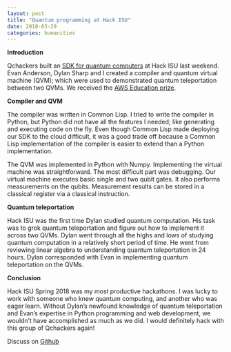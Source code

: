 ```yaml
---
layout: post
title: "Quantum programming at Hack ISU"
date: 2018-03-29
categories: humanities
---
```


**Introduction**

Qchackers built an [SDK for quantum computers] at Hack ISU last weekend. Evan Anderson,  Dylan Sharp and I created a compiler and quantum virtual machine (QVM); which were used to demonstrated quantum teleportation between two QVMs.  We received the [AWS Education prize]. 

**Compiler and QVM**

The compiler was written in Common Lisp.  I tried to write the compiler in Python, but Python did not have all the features I needed; like generating and executing code on the fly. Even though Common Lisp made deploying our SDK to the cloud difficult, it was a good trade off because a Common Lisp implementation of the compiler is easier to extend than a Python implementation.

The QVM was implemented in Python with Numpy. Implementing the virtual machine was straightforward. The most difficult part was debugging. Our virtual machine executes basic single and two qubit gates.  It also performs measurements on the qubits. Measurement results can be stored in a classical register via a classical instruction.

**Quantum teleportation**

Hack ISU was the first time Dylan studied quantum computation. His task was to grok quantum teleportation and figure out how to implement it across two QVMs. Dylan went through all the highs and lows of studying quantum computation in a relatively short period of time. He went from reviewing linear algebra to understanding quantum teleportation in 24 hours. Dylan corresponded with Evan in implementing quantum teleportation on the QVMs.

**Conclusion**

Hack ISU Spring 2018 was my most productive hackathons. I was lucky to work with someone who knew quantum computing, and another who was eager learn. Without Dylan’s newfound knowledge of quantum teleportation and Evan’s expertise in Python programming and web development, we wouldn’t have accomplished as much as we did. I would definitely hack with this group of Qchackers again!

Discuss on [Github]

[Github]: https://github.com/vtomole/vtomole.github.io/issues/13
[SDK for quantum computers]: http://qchackers.com
[AWS Education prize]: https://twitter.com/MLHacks/status/977959734467858433	

